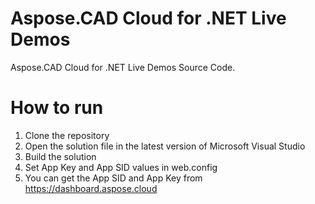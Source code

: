 # Aspose.CAD Cloud for .NET Live Demos

Aspose.CAD Cloud for .NET Live Demos Source Code.
 
# How to run
 
 1. Clone the repository
 2. Open the solution file in the latest version of Microsoft Visual Studio
 3. Build the solution
 4. Set App Key and App SID values in web.config
 5. You can get the App SID and App Key from https://dashboard.aspose.cloud

